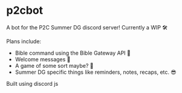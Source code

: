 # p2cbot

A bot for the P2C Summer DG discord server!
Currently a WIP 🛠️

Plans include:
- Bible command using the Bible Gateway API 📘
- Welcome messages 👋
- A game of some sort maybe? 🤖
- Summer DG specific things like reminders, notes, recaps, etc. 😎

Built using discord js
